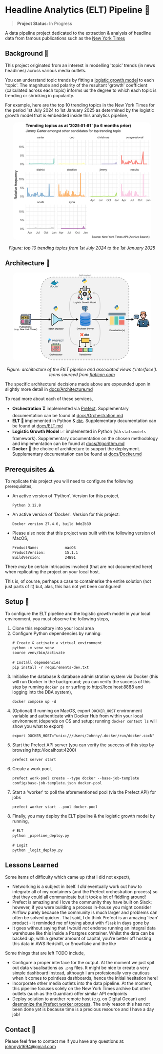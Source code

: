 # Headline Analytics (ELT) Pipeline 📰 

> **Project Status:** In Progress

A data pipeline project dedicated to the extraction &amp; analysis of headline data from famous publications such as the [New York Times](https://developer.nytimes.com/)

## Background 🌆 

This project originated from an interest in modelling 'topic' trends (in news headlines) 
across various media outlets.

You can understand topic trends by fitting a [logistic growth model](https://sites.math.duke.edu/education/ccp/materials/diffeq/logistic/logi1.html) to each 'topic'. The magnitude and polarity of the resultant 'growth'
coefficient (calculated across each topic) informs us the degree to which each topic is trending
or shrinking in popularity.

For example, here are the top 10 trending topics in the New York Times for the period 1st July 2024 to 1st January 2025
as determined by the logistic growth model that is embedded inside this analytics pipeline,

<div align="center"> 
  <img src="src/view/plots/top_trending_202501.png" alt="Diagram showing top 10 trending terms for 1st January 2025" style="border-radius: 15px;" width="90%" >
    <p><em>Figure: top 10 trending topics from 1st July 2024 to the 1st January 2025</em></p>
</div>

## Architecture 🌃

<div align="center"> 
  <img src="docs/diagrams/model-architecture-overview.drawio.png" alt="Diagram showing architecture of modelling software" style="border-radius: 15px;" width="90%" >
    <p><em>Figure: architecture of the EtLT pipeline and associated views ('Interface'). Icons sourced from <a href="flaticon.com">flaticon.com</a></em></p>
</div>

The specific architectural decisions made above are expounded upon in slightly more detail in [docs/Architecture.md](docs/Architecture.md)

To read more about each of these services,

* **Orchestration** :hourglass_flowing_sand: implemented via [Prefect](https://www.prefect.io/). Supplementary documentation can be found at [docs/Orchestration.md](docs/Orchestration.md)
* **ELT** :ocean: implemented in Python & [`dbt`](https://docs.getdbt.com/). Supplementary documentation can be found at [docs/ELT.md](docs/ELT.md)
* **Logistic Growth Model** :chart_with_upwards_trend: implemented in Python (via `statsmodels` framework). Supplementary documentation on the chosen methodology and implementation can be found at [docs/Algorithm.md](docs/Algorithm.md)
* **Docker** :ship: the choice of architecture to support the deployment. Supplementary documentation can be found at [docs/Docker.md](docs/Docker.md)

## Prerequisites :warning:

To replicate this project you will need to configure the following prerequisites,

* An active version of 'Python'. Version for this project,
  ```
  Python 3.12.8
  ```
* An active version of 'Docker'. Version for this project:
  ```
  Docker version 27.4.0, build bde2b89
  ```

* Please also note that this project was built with the following version of MacOS,

  ```
  ProductName:            macOS
  ProductVersion:         15.1.1
  BuildVersion:           24B91
  ```

There *may* be certain intricacies involved (that are not documented here) when replicating the project on your local host. 

This is, of course, perhaps a case to containerise the entire solution (not just parts of it) but, alas, this has not yet been configured!

## Setup :wrench:

To configure the ELT pipeline and the logistic growth model in your local environment, you must observe the following steps,

1. Clone this repository into your local area
2. Configure Python dependencies by running: 
    ```
    # Create & activate a virtual environment
    python -m venv venv
    source venv/bin/activate

    # Install dependencies
    pip install -r requirements-dev.txt
    ```
3. Initialise the database & database administration system via Docker (this will run Docker in the background; you can verify the success of this step by running `docker ps` or surfing to http://localhost:8888 and logging into the DBA system),
    ```
    docker compose up -d
    ```
4. (Optional) If running on MacOS, export `DOCKER_HOST` environment variable and authenticate with
Docker Hub from within your local environment (depends on OS and setup; running `docker context ls` will show you what to export)
    ````
    export DOCKER_HOST="unix:///Users/Johnny/.docker/run/docker.sock"
    ````
5. Start the Prefect API server (you can verify the success of this step by browsing http://localhost:4200)
    ````
    prefect server start
    ````
6. Create a work pool,
    ````
    prefect work-pool create --type docker --base-job-template config/base-job-template.json docker-pool
    ````
7. Start a 'worker' to poll the aforementioned pool (via the Prefect API) for jobs
    ````
    prefect worker start --pool docker-pool
    ````
8. Finally, you may deploy the ELT pipeline & the logistic growth model by running,
    ```
    # ELT
    python _pipeline_deploy.py

    # Logit 
    python _logit_deploy.py
    ```

## Lessons Learned

Some items of difficulty which came up (that I did not expect),

* Networking is a subject in itself. I *did* eventually work out how to integrate all of my containers (and the Prefect orchestration process) so that they could all communicate but it took a lot of fiddling around!
* Prefect is amazing and I love the community they have built on Slack; however, if you were building a
process in-house you might consider Airflow purely because the community is much
larger and problems can often be solved quicker. That said, I do think Prefect is an amazing 'lean'
product - it reminded me of toying about with `flask` in days gone by 
* It goes without saying that I would *not* endorse running an integral data warehouse like this inside a Postgres container. Whilst the data can be backed up, with a greater amount of capital, you're better off hosting this data in AWS Redshift, or Snowflake and the like

Some things that are left TODO include,

* Configure a proper interface for the output. At the moment we just spit out data visualisations as `.png` files. It might be nice to create a very simple dashboard instead, although I am profesionally very cautious when it comes to pointless dashboards, hence the initial hesitation here!
* Incorporate other media outlets into the data pipeline. At the moment, this pipeline focuses solely
on the New York Times archive but other outlets (such as the Guardian) offer similar API endpoints
* Deploy solution to another remote host (e.g. on Digital Ocean) and [daemonize the Prefect worker process](https://docs-3.prefect.io/v3/deploy/daemonize-processes?gad_source=1&gclid=Cj0KCQiAj9m7BhD1ARIsANsIIvAAWi44C98R-7i0P3hsNItPxGlQYnwkmPPlResQEOoUExrCUn13JtYaAisiEALw_wcB). The only reason this has not been done yet is because time is a precious resource and I have a day job!

## Contact :email:

Please feel free to contact me if you have any questions at: johnnyb1694@gmail.com




